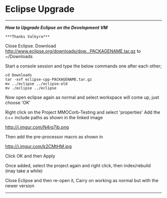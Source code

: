 # Eclipse Upgrade
**************************************************************************************

***How to Upgrade Eclipse on the Development VM***

	***Thanks Valkyra***

Close Eclipse. Download http://www.eclipse.org/downloads/dow...PACKAGENAME.tar.gz to ~/Downloads

Start a console session and type the below commands one after each other;

	cd Downloads
	tar -xvf eclipse-cpp-PACKAGENAME.tar.gz
	mv ../eclipse ../eclipse-old
	mv ./eclipse ../eclipse

Now open eclipse again as normal and select workspace will come up, just choose 'OK'

Right click on the Project MMOCorb-Testing and select 'properties'
Add the c++ include paths as shown in the linked image

http://i.imgur.com/N4rq7jb.png

Then add the pre-processor macro as shown in

http://i.imgur.com/k2CMtHM.jpg

Click OK and then Apply

Once added, select the project again and right click, then index/rebuild (may take a while)

Close Eclipse and then re-open it, Carry on working as normal but with the newer version

***********************************************************************************************
